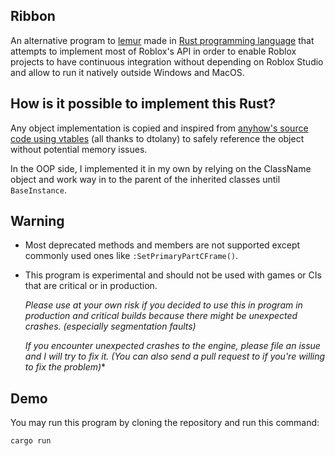 ## Ribbon

An alternative program to [lemur](https://github.com/LPGhatguy/lemur) made in [Rust programming language](https://rust-lang.org) that attempts to implement most of Roblox's API in order to enable Roblox projects to have continuous integration without depending on Roblox Studio and allow to run it natively outside Windows and MacOS.

## How is it possible to implement this Rust?

Any object implementation is copied and inspired from [anyhow's source code using vtables](https://github.com/dtolnay/anyhow/blob/master/src/error.rs#L591) (all thanks to dtolany) to safely reference the object without potential memory issues.

In the OOP side, I implemented it in my own by relying on the ClassName
object and work way in to the parent of the inherited classes until `BaseInstance`.

## Warning

- Most deprecated methods and members are not supported except commonly used ones like `:SetPrimaryPartCFrame()`.

- This program is experimental and should not be used with games or CIs that
are critical or in production.

    *Please use at your own risk if you decided to use this in program in production and critical builds because there might be unexpected crashes. (especially segmentation faults)*
    
    *If you encounter unexpected crashes to the engine, please file an issue and I will try to fix it. (You can also send a pull request to if you're willing to fix the problem)**

## Demo

You may run this program by cloning the repository and run this command:
```
cargo run
```
